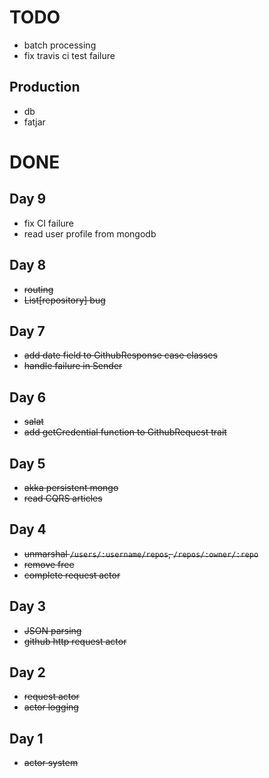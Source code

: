 
# TODO

- batch processing
- fix travis ci test failure

## Production 

- db
- fatjar


# DONE

## Day 9

- fix CI failure 
- read user profile from mongodb

## Day 8

- ~~routing~~
- ~~List[repository] bug~~

## Day 7

- ~~add date field to GithubResponse case classes~~ 
- ~~handle failure in Sender~~

## Day 6

- ~~salat~~
- ~~add getCredential function to GithubRequest trait~~ 

## Day 5

- ~~akka persistent mongo~~
- ~~read CQRS articles~~

## Day 4

- ~~unmarshal `/users/:username/repos`, `/repos/:owner/:repo`~~
- ~~remove free~~  
- ~~complete request actor~~

## Day 3

- ~~JSON parsing~~
- ~~github http request actor~~ 

## Day 2

- ~~request actor~~
- ~~actor logging~~

## Day 1

- ~~actor system~~


